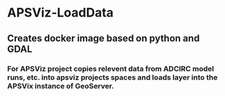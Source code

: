 <!--
SPDX-FileCopyrightText: 2022 Renaissance Computing Institute. All rights reserved.

SPDX-License-Identifier: GPL-3.0-or-later
SPDX-License-Identifier: LicenseRef-RENCI
SPDX-License-Identifier: MIT
-->

# APSViz-LoadData

## Creates docker image based on python and GDAL

### For APSViz project copies relevent data from ADCIRC model runs, etc. into apsviz projects spaces and loads layer into the APSVix instance of GeoServer.
